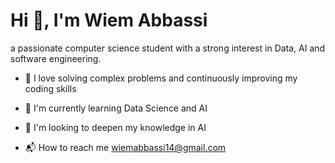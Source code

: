 # Hi 👋, I'm Wiem Abbassi

a passionate computer science student with a strong interest in Data, AI and software engineering.

- 🔭 I love solving complex problems and continuously improving my coding skills

- 🌱 I'm currently learning Data Science and AI

- 👥 I'm looking to deepen my knowledge in AI

- 📬 How to reach me [wiemabbassi14@gmail.com](mailto:wiemabbassi14@gmail.com)
